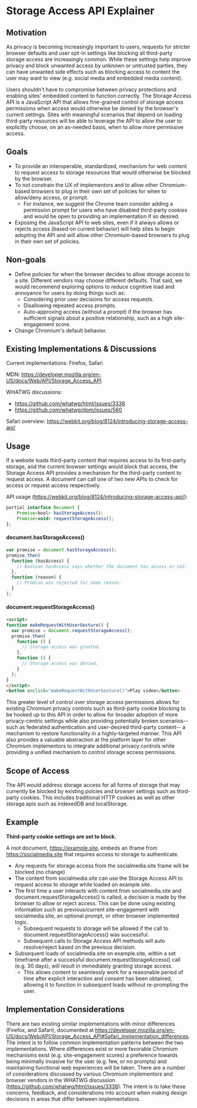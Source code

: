 # Storage Access API Explainer
## Motivation
As privacy is becoming increasingly important to users, requests for stricter browser defaults and user opt-in settings like blocking all third-party storage access are increasingly common. While these settings help improve privacy and block unwanted access by unknown or untrusted parties, they can have unwanted side effects such as blocking access to content the user may want to view (e.g. social media and embedded media content).

Users shouldn't have to compromise between privacy protections and enabling sites' embedded content to function correctly. The Storage Access API is a JavaScript API that allows fine-grained control of storage access permissions when access would otherwise be denied by the browser's current settings. Sites with meaningful scenarios that depend on loading third-party resources will be able to leverage the API to allow the user to explicitly choose, on an as-needed basis, when to allow more permissive access. 

## Goals
- To provide an interoperable, standardized, mechanism for web content to request access to storage resources that would otherwise be blocked by the browser.
- To not constrain the UX of implementors and to allow other Chromium-based browsers to plug in their own set of policies for when to allow/deny access, or prompt.
    - For instance, we suggest the Chrome team consider adding a permission prompt for users who have disabled third-party cookies and would be open to providing an implementation if so desired.
- Exposing the JavaScript API to web sites, even if it always allows or rejects access (based on current behavior) will help sites to begin adopting the API and will allow other Chromium-based browsers to plug in their own set of policies.

## Non-goals
- Define policies for when the browser decides to allow storage access to a site. Different vendors may choose different defaults. That said, we would recommend exploring options to reduce cognitive load and annoyance for users by doing things such as:
    - Considering prior user decisions for access requests.
    - Disallowing repeated access prompts.
    - Auto-approving access (without a prompt) if the browser has sufficient signals about a positive relationship, such as a high site-engagement score.
- Change Chromium's default behavior.

## Existing Implementations & Discussions
Current implementations: Firefox, Safari

MDN: https://developer.mozilla.org/en-US/docs/Web/API/Storage_Access_API

WHATWG discussions:
- https://github.com/whatwg/html/issues/3338
- https://github.com/whatwg/dom/issues/560

Safari overview: https://webkit.org/blog/8124/introducing-storage-access-api/

## Usage
If a website loads third-party content that requires access to its first-party storage, and the current browser settings would block that access, the Storage Access API provides a mechanism for the third-party content to request access. A document can call one of two new APIs to check for access or request access respectively.

API usage (https://webkit.org/blog/8124/introducing-storage-access-api/):
```js
partial interface Document {
    Promise<bool> hasStorageAccess();
    Promise<void> requestStorageAccess();
};
```

#### document.hasStorageAccess()
```js
var promise = document.hasStorageAccess();
promise.then(
  function (hasAccess) {
    // Boolean hasAccess says whether the document has access or not.
  },
  function (reason) {
    // Promise was rejected for some reason.
  }
);
```

#### document.requestStorageAccess()
```html
<script>
function makeRequestWithUserGesture() {
  var promise = document.requestStorageAccess();
  promise.then(
    function () {
      // Storage access was granted.
    },
    function () {
      // Storage access was denied.
    }
  );
}
</script>
<button onclick="makeRequestWithUserGesture()">Play video</button>
```

This greater level of control over storage access permissions allows for existing Chromium privacy controls such as third-party cookie blocking to be hooked up to this API in order to allow for broader adoption of more privacy-centric settings while also providing potentially broken scenarios-- such as federated authentication and user-desired third-party content-- a mechanism to restore functionality in a highly-targeted manner. This API also provides a valuable abstraction at the platform layer for other Chromium implementors to integrate additional privacy controls while providing a unified mechanism to control storage access permissions.

## Scope of Access
The API would address storage access for all forms of storage that may currently be blocked by existing polcies and browser settings such as third-party cookies. This includes traditional HTTP cookies as well as other storage apis such as indexedDB and localStorage.

## Example
**Third-party cookie settings are set to block.**

A root document, https://example.site, embeds an iframe from https://socialmedia.site that requires access to storage to authenticate.
- Any requests for storage access from the socialmedia.site frame will be blocked (no change)
- The content from socialmedia.site can use the Storage Access API to request access to storage while loaded on example.site.
- The first time a user interacts with content from socialmedia.site and document.requestStorageAccess() is called, a decision is made by the browser to allow or reject access. This can be done using existing information such as previous/current site-engagement with socialmedia.site, an optional prompt, or other browser implemented logic.
    - Subsequent requests to storage will be allowed if the call to document.requestStorageAccess() was successful.
    - Subsequent calls to Storage Access API methods will auto resolve/reject based on the previous decision.
- Subsequent loads of socialmedia.site on example.site, within a set timeframe after a successful document.requestStorageAccess() call (e.g. 30 days), will result in immediately granting storage access.
    - This allows content to seamlessly work for a reasonable period of time after explicit interaction and consent has been obtained, allowing it to function in subsequent loads without re-prompting the user.

## Implementation Considerations
There are two existing similar implementations with minor differences (Firefox, and Safari), documented at https://developer.mozilla.org/en-US/docs/Web/API/Storage_Access_API#Safari_implementation_differences.
The intent is to follow common implementation patterns between the two implementations. Where differences exist or more favorable Chromium mechanisms exist (e.g. site-engagement scores) a preference towards being minimally invasive for the user (e.g. few, or no prompts) and maintaining functional web experiences will be taken. There are a number of considerations discussed by various Chromium implementors and browser vendors in the WHATWG discussion (https://github.com/whatwg/html/issues/3338). The intent is to take these concerns, feedback, and considerations into account when making design decisions in areas that differ between implementations.


